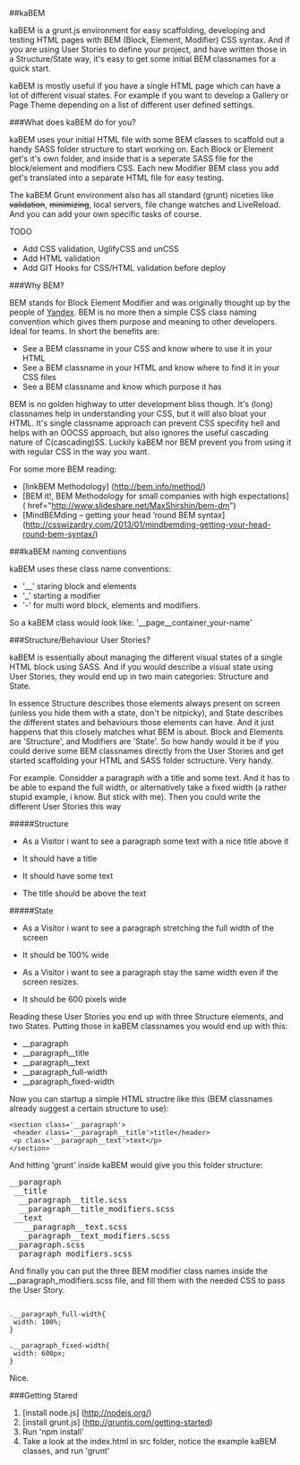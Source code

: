 ##kaBEM

kaBEM is a grunt.js environment for easy scaffolding, developing and testing HTML pages with BEM (Block, Element, Modifier) CSS syntax. And if you are using User Stories to define your project, and have written those in a Structure/State way, it's easy to get some initial BEM classnames for a quick start.

kaBEM is mostly useful if you have a single HTML page which can have a lot of different visual states. For example if you want to develop a Gallery or Page Theme depending on a list of different user defined settings.


###What does kaBEM do for you?

kaBEM uses your initial HTML file with some BEM classes to scaffold out a handy SASS folder structure to start working on. Each Block or Element get's it's own folder, and inside that is a seperate SASS file for the block/element and modifiers CSS. Each new Modifier BEM class you add get's translated into a separate HTML file for easy testing. 

The kaBEM Grunt environment also has all standard (grunt) niceties like ~~validation~~, ~~minimizing~~, local servers, file change watches and LiveReload. And you can add your own specific tasks of course.

TODO
* Add CSS validation, UglifyCSS and unCSS
* Add HTML validation
* Add GIT Hooks for CSS/HTML validation before deploy


###Why BEM?

BEM stands for Block Element Modifier and was originally thought up by the people of <a href="http://yandex.ru/">Yandex</a>. BEM is no more then a simple CSS class naming convention which gives them purpose and meaning to other developers. Ideal for teams. In short the benefits are:
 
* See a BEM classname in your CSS and know where to use it in your HTML
* See a BEM classname in your HTML and know where to find it in your CSS files
* See a BEM classname and know which purpose it has

BEM is no golden highway to utter development bliss though. It's (long) classnames help in understanding your CSS, but it will also bloat your HTML. It's single classname approach can prevent CSS specifity hell and helps with an OOCSS approach, but also ignores the useful cascading nature of C(cascading)SS. Luckily kaBEM nor BEM prevent you from using it with regular CSS in the way you want.

For some more BEM reading:

* [linkBEM Methodology] (http://bem.info/method/)
* [BEM it!, BEM Methodology for small companies with high expectations] ( href="http://www.slideshare.net/MaxShirshin/bem-dm")
* [MindBEMding – getting your head ’round BEM syntax] (http://csswizardry.com/2013/01/mindbemding-getting-your-head-round-bem-syntax/)


###kaBEM naming conventions

kaBEM uses these class name conventions:

* '__' staring block and elements
* '_' starting a modifier
* '-' for multi word block, elements and modifiers. 

So a kaBEM class would look like: '__page__container_your-name'


###Structure/Behaviour User Stories?

kaBEM is essentially about managing the different visual states of a single HTML block using SASS. And if you would describe a visual state using User Stories, they would end up in two main categories: Structure and State.

In essence Structure describes those elements always present on screen (unless you hide them with a state, don't be nitpicky), and State describes the different states and behaviours those elements can have. And it just happens that this closely matches what BEM is about. Block and Elements are 'Structure', and Modifiers are 'State'. So how handy would it be if you could derive some BEM classnames directly from the User Stories and get started scaffolding your HTML and SASS folder sctructure. Very handy.

For example. Considder a paragraph with a title and some text. And it has to be able to expand the full width, or alternatively take a fixed width (a rather stupid example, i know. But stick with me). Then you could write the different User Stories this way

#####Structure

* As a Visitor i want to see a paragraph some text with a nice title above it

 * It should have a title
 * It should have some text
 * The title should be above the text


#####State

* As a Visitor i want to see a paragraph stretching the full width of the screen
 * It should be 100% wide
 
* As a Visitor i want to see a paragraph stay the same width even if the screen resizes.
 * It should be 600 pixels wide

 
Reading these User Stories you end up with three Structure elements, and two States. Putting those in kaBEM classnames you would end up with this:

* __paragraph
* __paragraph__title
* __paragraph__text
* __paragraph_full-width
* __paragraph_fixed-width

Now you can startup a simple HTML structre like this (BEM classnames already suggest a certain structure to use):

    <section class='__paragraph'>
     <header class='__paragraph__title'>title</header>
     <p class='__paragraph__text'>text</p>
    </section>

And hitting 'grunt' inside kaBEM would give you this folder structure:

<pre>
__paragraph
 __title
  __paragraph__title.scss
  __paragraph__title_modifiers.scss
 __text
   __paragraph__text.scss
  __paragraph__text_modifiers.scss
__paragraph.scss
__paragraph_modifiers.scss
</pre>

And finally you can put the three BEM modifier class names inside the __paragraph_modifiers.scss file, and fill them with the needed CSS to pass the User Story.

<code>
.__paragraph_full-width{
 width: 100%;
}
</code>

<code>
.__paragraph_fixed-width{
 width: 600px;
}
</code>

Nice.


###Getting Stared

  1. [install node.js] (http://nodejs.org/)
  2. [install grunt.js] (http://gruntjs.com/getting-started)
  3. Run 'npm install'
  4. Take a look at the index.html in src folder, notice the example kaBEM classes, and run 'grunt'
